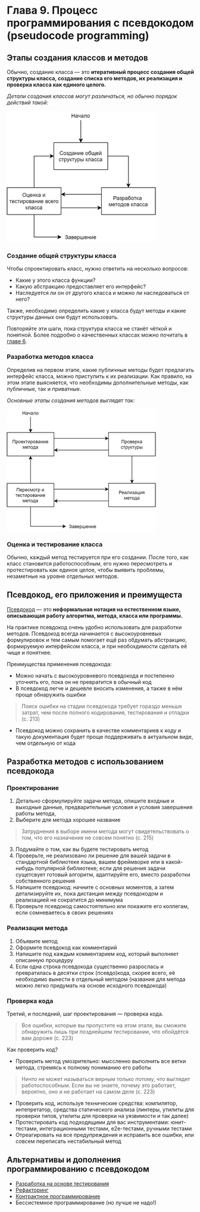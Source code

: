 # Глава 9. Процесс программирования с псевдокодом (pseudocode programming)

## Этапы создания классов и методов

Обычно, создание класса — это **итеративный процесс создания общей структуры класса, создание списка его методов, их реализация и проверка класса как единого целого.**

_Детали создания классов могут различаться, но обычно порядок действий такой:_

![Этапы создания классов](/images/chapter_9/1_class_development_stages.png)

### Создание общей структуры класса

Чтобы спроектировать класс, нужно ответить на несколько вопросов:

- Какие у этого класса функции?
- Какую абстракцию предоставляет его интерфейс?
- Наследуется ли он от другого класса и можно ли наследоваться от него?

Также, необходимо определить какие у класса будут методы и какие структуры данных они будут использовать.

Повторяйте эти шаги, пока структура класса не станёт чёткой и понятной. Более подробно о качественных классах можно почитать в [главе 6](chapter_6.md).

### Разработка методов класса

Определив на первом этапе, какие публичные методы будет предлагать интерфейс класса, можно приступить к их реализации. Как правило, на этом этапе выясняется, что необходимы дополнительные методы, как публичные, так и приватные.

_Основные этапы создания методов выглядят так:_

![Этапы создания методов](/images/chapter_9/2_method_development_stages.png)

### Оценка и тестирование класса

Обычно, каждый метод тестируется при его создании. После того, как класс становится работоспособным, его нужно пересмотреть и протестировать как единое целое, чтобы выявить проблемы, незаметные на уровне отдельных методов.

## Псевдокод, его приложения и преимущеста

[Псевдокод](https://en.wikipedia.org/wiki/Pseudocode) — это **неформальная нотация на естественном языке, описывающая работу алгоритма, метода, класса или программы.**

На практике псевдокод очень удобно использовать для разработки методов. Псевдокод всегда начинается с высокоуровневых формулировок и тем самым помогает ещё раз обдумать абстракцию, формируемую интерфейсом класса, и при необохдимости сделать её чище и понятнее.

Преимущества применения псевдокода:

- Можно начать с высокоуровневого псевдокода и постепенно уточнять его, пока он не превратится в обычный код
- В псевдокод легче и дешевле вносить изменения, а также в нём проще обнаружить ошибки

> Поиск ошибки на стадии псевдокода требует гораздо меньше затрат, чем после полного кодирования, тестирования и отладки (с. 213)

- Псевдокод можно сохранить в качестве комментариев к коду и такую документация будет проще поддерживать в актуальном виде, чем отдельную от кода

## Разработка методов с использованием псевдокода

### Проектирование

1. Детально сформулируйте задачи метода, опишите входные и выходные данные, предварительные условия и условия завершения работы метода,
2. Выберите для метода хорошее название

> Затруднения в выборе имени метода могут свидетельствовать о том, что его назначение не совсем понятно (с. 215)

3. Подумайте о том, как вы будете тестировать метод
4. Проверьте, не реализовано ли решение для вашей задачи в стандартной библиотеке языка, вашем фреймворке или в какой-нибудь популярной библиотеке; если для решения задачи сущетсвует готовый алгоритм, адаптируйте его, вместо разработки собственного решения
5. Напишите псевдокод: начните с основных моментов, а затем детализируйте их, пока дистанция между псевдокодом и реализацией не сократится до минимума
6. Проверьте псевдокод самостоятельно или покажите его коллегам, если сомневаетесь в своих решениях

### Реализация метода

1. Объявите метод
2. Оформите псевдокод как комментарий
3. Напишите под каждым комментарием код, который выполняет описанную процедуру
4. Если одна строка псевдокода существенно разрослась и превратилась в десятки строк (псевдо)кода, скорее всего, её необходимо вынести в отдельный методом (название для метода можно легко придумать на основе исходного псевдокода)

### Проверка кода

Третий, и последний, шаг проектирования — проверка кода.

> Все ошибки, которые вы пропустите на этом этапе, вы сможите обнаружить лишь при позднейшем тестировании, что обойдётся вам дороже (с. 223)

Как проверить код?

- Проверить метод умозрительно: мыссленно выполнить все ветки метода, стремясь к полному пониманию его работы

> Ничто не может называться верным только потому, что выглядит работоспособным. Если вы не знаете, почему это работает, вероятно, оно и не работает на самом деле (с. 223)

- Проверить код, используя технические средства: компилятор, интепретатор, средства статического анализа (линтеры, утилиты для проверки типов, утилиты для проверки на уязвимости и так далее)
- Протестировать код подходящими для вас инструментами: юнит-тестами, интеграционными тестами, e2e-тестами, ручными тестами
- Отреагировать на все предупреждения и исправить все ошибки, или совсем переписать нестабильный метод

## Альтернативы и дополнения программированию с псевдокодом

- [Разработка на основе тестирования](https://ru.wikipedia.org/wiki/%D0%A0%D0%B0%D0%B7%D1%80%D0%B0%D0%B1%D0%BE%D1%82%D0%BA%D0%B0_%D1%87%D0%B5%D1%80%D0%B5%D0%B7_%D1%82%D0%B5%D1%81%D1%82%D0%B8%D1%80%D0%BE%D0%B2%D0%B0%D0%BD%D0%B8%D0%B5)
- [Рефакторинг](https://ru.wikipedia.org/wiki/%D0%A0%D0%B5%D1%84%D0%B0%D0%BA%D1%82%D0%BE%D1%80%D0%B8%D0%BD%D0%B3)
- [Контрактное программирование](https://ru.wikipedia.org/wiki/%D0%9A%D0%BE%D0%BD%D1%82%D1%80%D0%B0%D0%BA%D1%82%D0%BD%D0%BE%D0%B5_%D0%BF%D1%80%D0%BE%D0%B3%D1%80%D0%B0%D0%BC%D0%BC%D0%B8%D1%80%D0%BE%D0%B2%D0%B0%D0%BD%D0%B8%D0%B5)
- Бессистемное программирование (но лучше не надо!)
